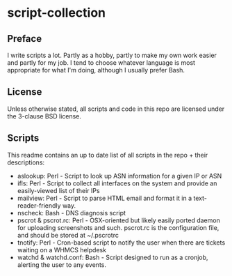 script-collection
=================

Preface
-------

I write scripts a lot. Partly as a hobby, partly to make my own work easier and partly for my job.
I tend to choose whatever language is most appropriate for what I'm doing, although I usually prefer Bash.

License
-------

Unless otherwise stated, all scripts and code in this repo are licensed under the 3-clause BSD license.

Scripts
-------

This readme contains an up to date list of all scripts in the repo + their descriptions:
- aslookup: Perl - Script to look up ASN information for a given IP or ASN
- ifls: Perl - Script to collect all interfaces on the system and provide an easily-viewed list of their IPs
- mailview: Perl - Script to parse HTML email and format it in a text-reader-friendly way.
- nscheck: Bash - DNS diagnosis script
- pscrot & pscrot.rc: Perl - OSX-oriented but likely easily ported daemon for uploading screenshots and such. pscrot.rc is the configuration file, and should be stored at ~/.pscrotrc
- tnotify: Perl - Cron-based script to notify the user when there are tickets waiting on a WHMCS helpdesk
- watchd & watchd.conf: Bash - Script designed to run as a cronjob, alerting the user to any events.
